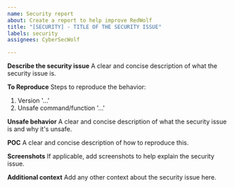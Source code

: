 ```yaml
---
name: Security report
about: Create a report to help improve RedWolf
title: "[SECURITY] - TITLE OF THE SECURITY ISSUE"
labels: security
assignees: CyberSecWolf

---
```


**Describe the security issue**
A clear and concise description of what the security issue is.

**To Reproduce**
Steps to reproduce the behavior:
1. Version '...'
2. Unsafe command/function '...'

**Unsafe behavior**
A clear and concise description of what the security issue is and why it's unsafe.

**POC**
A clear and concise description of how to reproduce this.

**Screenshots**
If applicable, add screenshots to help explain the security issue.

**Additional context**
Add any other context about the security issue here.
